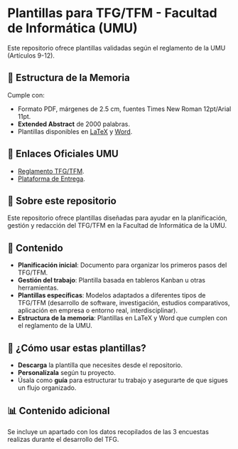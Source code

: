 # Plantillas para TFG/TFM - Facultad de Informática (UMU)  
Este repositorio ofrece plantillas validadas según el reglamento de la UMU (Artículos 9-12).  

## 📝 Estructura de la Memoria  
Cumple con:  
- Formato PDF, márgenes de 2.5 cm, fuentes Times New Roman 12pt/Arial 11pt.  
- **Extended Abstract** de 2000 palabras.  
- Plantillas disponibles en [LaTeX](Plantillas-LaTeX/) y [Word](Plantillas-Word/).  

## 🔗 Enlaces Oficiales UMU  
- [Reglamento TFG/TFM](https://www.um.es/web/informatica/conoce-la-facultad/normativa).  
- [Plataforma de Entrega](http://tf.um.es).  

## 📌 Sobre este repositorio
Este repositorio ofrece plantillas diseñadas para ayudar en la planificación, gestión y redacción del TFG/TFM en la Facultad de Informática de la UMU.

## 📂 Contenido
- **Planificación inicial**: Documento para organizar los primeros pasos del TFG/TFM.
- **Gestión del trabajo**: Plantilla basada en tableros Kanban u otras herramientas.
- **Plantillas específicas**: Modelos adaptados a diferentes tipos de TFG/TFM (desarrollo de software, investigación, estudios comparativos, aplicación en empresa o entorno real, interdisciplinar).
- **Estructura de la memoria**: Plantillas en LaTeX y Word que cumplen con el reglamento de la UMU.
 
## 📖 ¿Cómo usar estas plantillas?
- **Descarga** la plantilla que necesites desde el repositorio.
- **Personalízala** según tu proyecto.
- Úsala como **guía** para estructurar tu trabajo y asegurarte de que sigues un flujo organizado.


## 📊 Contenido adicional
Se incluye un apartado con los datos recopilados de las 3 encuestas realizas durante el desarrollo del TFG.